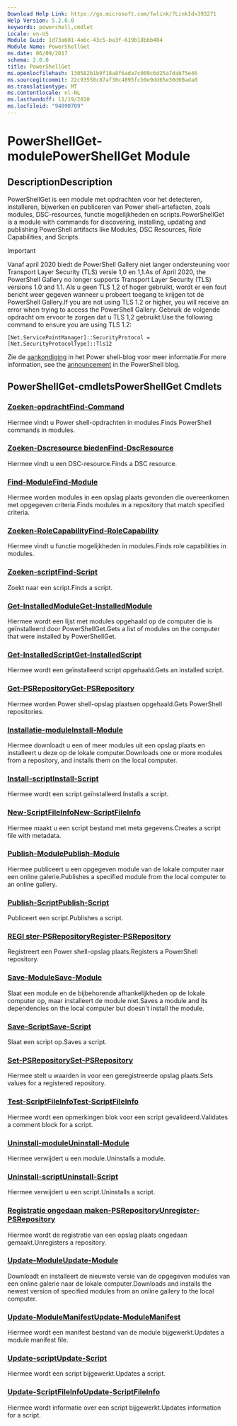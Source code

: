 ```yaml
---
Download Help Link: https://go.microsoft.com/fwlink/?LinkId=393271
Help Version: 5.2.0.0
keywords: powershell,cmdlet
Locale: en-US
Module Guid: 1d73a601-4a6c-43c5-ba3f-619b18bbb404
Module Name: PowerShellGet
ms.date: 06/09/2017
schema: 2.0.0
title: PowerShellGet
ms.openlocfilehash: 130582b1b9f18a8f6ada7c009c6d25a7dab75e46
ms.sourcegitcommit: 22c93550c87af30c4895fcb9e9dd65e30d60ada0
ms.translationtype: MT
ms.contentlocale: nl-NL
ms.lasthandoff: 11/19/2020
ms.locfileid: "94890709"
---
```

# <span data-ttu-id="2ee32-103">PowerShellGet-module</span><span class="sxs-lookup"><span data-stu-id="2ee32-103">PowerShellGet Module</span></span>

## <span data-ttu-id="2ee32-104">Description</span><span class="sxs-lookup"><span data-stu-id="2ee32-104">Description</span></span>

<span data-ttu-id="2ee32-105">PowerShellGet is een module met opdrachten voor het detecteren, installeren, bijwerken en publiceren van Power shell-artefacten, zoals modules, DSC-resources, functie mogelijkheden en scripts.</span><span class="sxs-lookup"><span data-stu-id="2ee32-105">PowerShellGet is a module with commands for discovering, installing, updating and publishing PowerShell artifacts like Modules, DSC Resources, Role Capabilities, and Scripts.</span></span>

> [!IMPORTANT]
> <span data-ttu-id="2ee32-106">Vanaf april 2020 biedt de PowerShell Gallery niet langer ondersteuning voor Transport Layer Security (TLS) versie 1,0 en 1,1.</span><span class="sxs-lookup"><span data-stu-id="2ee32-106">As of April 2020, the PowerShell Gallery no longer supports Transport Layer Security (TLS) versions 1.0 and 1.1.</span></span> <span data-ttu-id="2ee32-107">Als u geen TLS 1,2 of hoger gebruikt, wordt er een fout bericht weer gegeven wanneer u probeert toegang te krijgen tot de PowerShell Gallery.</span><span class="sxs-lookup"><span data-stu-id="2ee32-107">If you are not using TLS 1.2 or higher, you will receive an error when trying to access the PowerShell Gallery.</span></span> <span data-ttu-id="2ee32-108">Gebruik de volgende opdracht om ervoor te zorgen dat u TLS 1,2 gebruikt:</span><span class="sxs-lookup"><span data-stu-id="2ee32-108">Use the following command to ensure you are using TLS 1.2:</span></span>
>
> `[Net.ServicePointManager]::SecurityProtocol = [Net.SecurityProtocolType]::Tls12`
>
> <span data-ttu-id="2ee32-109">Zie de [aankondiging](https://devblogs.microsoft.com/powershell/powershell-gallery-tls-support/) in het Power shell-blog voor meer informatie.</span><span class="sxs-lookup"><span data-stu-id="2ee32-109">For more information, see the [announcement](https://devblogs.microsoft.com/powershell/powershell-gallery-tls-support/) in the PowerShell blog.</span></span>

## <span data-ttu-id="2ee32-110">PowerShellGet-cmdlets</span><span class="sxs-lookup"><span data-stu-id="2ee32-110">PowerShellGet Cmdlets</span></span>

### [<span data-ttu-id="2ee32-111">Zoeken-opdracht</span><span class="sxs-lookup"><span data-stu-id="2ee32-111">Find-Command</span></span>](Find-Command.md)
<span data-ttu-id="2ee32-112">Hiermee vindt u Power shell-opdrachten in modules.</span><span class="sxs-lookup"><span data-stu-id="2ee32-112">Finds PowerShell commands in modules.</span></span>

### [<span data-ttu-id="2ee32-113">Zoeken-Dscresource bieden</span><span class="sxs-lookup"><span data-stu-id="2ee32-113">Find-DscResource</span></span>](Find-DscResource.md)
<span data-ttu-id="2ee32-114">Hiermee vindt u een DSC-resource.</span><span class="sxs-lookup"><span data-stu-id="2ee32-114">Finds a DSC resource.</span></span>

### [<span data-ttu-id="2ee32-115">Find-Module</span><span class="sxs-lookup"><span data-stu-id="2ee32-115">Find-Module</span></span>](Find-Module.md)
<span data-ttu-id="2ee32-116">Hiermee worden modules in een opslag plaats gevonden die overeenkomen met opgegeven criteria.</span><span class="sxs-lookup"><span data-stu-id="2ee32-116">Finds modules in a repository that match specified criteria.</span></span>

### [<span data-ttu-id="2ee32-117">Zoeken-RoleCapability</span><span class="sxs-lookup"><span data-stu-id="2ee32-117">Find-RoleCapability</span></span>](Find-RoleCapability.md)
<span data-ttu-id="2ee32-118">Hiermee vindt u functie mogelijkheden in modules.</span><span class="sxs-lookup"><span data-stu-id="2ee32-118">Finds role capabilities in modules.</span></span>

### [<span data-ttu-id="2ee32-119">Zoeken-script</span><span class="sxs-lookup"><span data-stu-id="2ee32-119">Find-Script</span></span>](Find-Script.md)
<span data-ttu-id="2ee32-120">Zoekt naar een script.</span><span class="sxs-lookup"><span data-stu-id="2ee32-120">Finds a script.</span></span>

### [<span data-ttu-id="2ee32-121">Get-InstalledModule</span><span class="sxs-lookup"><span data-stu-id="2ee32-121">Get-InstalledModule</span></span>](Get-InstalledModule.md)
<span data-ttu-id="2ee32-122">Hiermee wordt een lijst met modules opgehaald op de computer die is geïnstalleerd door PowerShellGet.</span><span class="sxs-lookup"><span data-stu-id="2ee32-122">Gets a list of modules on the computer that were installed by PowerShellGet.</span></span>

### [<span data-ttu-id="2ee32-123">Get-InstalledScript</span><span class="sxs-lookup"><span data-stu-id="2ee32-123">Get-InstalledScript</span></span>](Get-InstalledScript.md)
<span data-ttu-id="2ee32-124">Hiermee wordt een geïnstalleerd script opgehaald.</span><span class="sxs-lookup"><span data-stu-id="2ee32-124">Gets an installed script.</span></span>

### [<span data-ttu-id="2ee32-125">Get-PSRepository</span><span class="sxs-lookup"><span data-stu-id="2ee32-125">Get-PSRepository</span></span>](Get-PSRepository.md)
<span data-ttu-id="2ee32-126">Hiermee worden Power shell-opslag plaatsen opgehaald.</span><span class="sxs-lookup"><span data-stu-id="2ee32-126">Gets PowerShell repositories.</span></span>

### [<span data-ttu-id="2ee32-127">Installatie-module</span><span class="sxs-lookup"><span data-stu-id="2ee32-127">Install-Module</span></span>](Install-Module.md)
<span data-ttu-id="2ee32-128">Hiermee downloadt u een of meer modules uit een opslag plaats en installeert u deze op de lokale computer.</span><span class="sxs-lookup"><span data-stu-id="2ee32-128">Downloads one or more modules from a repository, and installs them on the local computer.</span></span>

### [<span data-ttu-id="2ee32-129">Install-script</span><span class="sxs-lookup"><span data-stu-id="2ee32-129">Install-Script</span></span>](Install-Script.md)
<span data-ttu-id="2ee32-130">Hiermee wordt een script geïnstalleerd.</span><span class="sxs-lookup"><span data-stu-id="2ee32-130">Installs a script.</span></span>

### [<span data-ttu-id="2ee32-131">New-ScriptFileInfo</span><span class="sxs-lookup"><span data-stu-id="2ee32-131">New-ScriptFileInfo</span></span>](New-ScriptFileInfo.md)
<span data-ttu-id="2ee32-132">Hiermee maakt u een script bestand met meta gegevens.</span><span class="sxs-lookup"><span data-stu-id="2ee32-132">Creates a script file with metadata.</span></span>

### [<span data-ttu-id="2ee32-133">Publish-Module</span><span class="sxs-lookup"><span data-stu-id="2ee32-133">Publish-Module</span></span>](Publish-Module.md)
<span data-ttu-id="2ee32-134">Hiermee publiceert u een opgegeven module van de lokale computer naar een online galerie.</span><span class="sxs-lookup"><span data-stu-id="2ee32-134">Publishes a specified module from the local computer to an online gallery.</span></span>

### [<span data-ttu-id="2ee32-135">Publish-Script</span><span class="sxs-lookup"><span data-stu-id="2ee32-135">Publish-Script</span></span>](Publish-Script.md)
<span data-ttu-id="2ee32-136">Publiceert een script.</span><span class="sxs-lookup"><span data-stu-id="2ee32-136">Publishes a script.</span></span>

### [<span data-ttu-id="2ee32-137">REGI ster-PSRepository</span><span class="sxs-lookup"><span data-stu-id="2ee32-137">Register-PSRepository</span></span>](Register-PSRepository.md)
<span data-ttu-id="2ee32-138">Registreert een Power shell-opslag plaats.</span><span class="sxs-lookup"><span data-stu-id="2ee32-138">Registers a PowerShell repository.</span></span>

### [<span data-ttu-id="2ee32-139">Save-Module</span><span class="sxs-lookup"><span data-stu-id="2ee32-139">Save-Module</span></span>](Save-Module.md)
<span data-ttu-id="2ee32-140">Slaat een module en de bijbehorende afhankelijkheden op de lokale computer op, maar installeert de module niet.</span><span class="sxs-lookup"><span data-stu-id="2ee32-140">Saves a module and its dependencies on the local computer but doesn't install the module.</span></span>

### [<span data-ttu-id="2ee32-141">Save-Script</span><span class="sxs-lookup"><span data-stu-id="2ee32-141">Save-Script</span></span>](Save-Script.md)
<span data-ttu-id="2ee32-142">Slaat een script op.</span><span class="sxs-lookup"><span data-stu-id="2ee32-142">Saves a script.</span></span>

### [<span data-ttu-id="2ee32-143">Set-PSRepository</span><span class="sxs-lookup"><span data-stu-id="2ee32-143">Set-PSRepository</span></span>](Set-PSRepository.md)
<span data-ttu-id="2ee32-144">Hiermee stelt u waarden in voor een geregistreerde opslag plaats.</span><span class="sxs-lookup"><span data-stu-id="2ee32-144">Sets values for a registered repository.</span></span>

### [<span data-ttu-id="2ee32-145">Test-ScriptFileInfo</span><span class="sxs-lookup"><span data-stu-id="2ee32-145">Test-ScriptFileInfo</span></span>](Test-ScriptFileInfo.md)
<span data-ttu-id="2ee32-146">Hiermee wordt een opmerkingen blok voor een script gevalideerd.</span><span class="sxs-lookup"><span data-stu-id="2ee32-146">Validates a comment block for a script.</span></span>

### [<span data-ttu-id="2ee32-147">Uninstall-module</span><span class="sxs-lookup"><span data-stu-id="2ee32-147">Uninstall-Module</span></span>](Uninstall-Module.md)
<span data-ttu-id="2ee32-148">Hiermee verwijdert u een module.</span><span class="sxs-lookup"><span data-stu-id="2ee32-148">Uninstalls a module.</span></span>

### [<span data-ttu-id="2ee32-149">Uninstall-script</span><span class="sxs-lookup"><span data-stu-id="2ee32-149">Uninstall-Script</span></span>](Uninstall-Script.md)
<span data-ttu-id="2ee32-150">Hiermee verwijdert u een script.</span><span class="sxs-lookup"><span data-stu-id="2ee32-150">Uninstalls a script.</span></span>

### [<span data-ttu-id="2ee32-151">Registratie ongedaan maken-PSRepository</span><span class="sxs-lookup"><span data-stu-id="2ee32-151">Unregister-PSRepository</span></span>](Unregister-PSRepository.md)
<span data-ttu-id="2ee32-152">Hiermee wordt de registratie van een opslag plaats ongedaan gemaakt.</span><span class="sxs-lookup"><span data-stu-id="2ee32-152">Unregisters a repository.</span></span>

### [<span data-ttu-id="2ee32-153">Update-Module</span><span class="sxs-lookup"><span data-stu-id="2ee32-153">Update-Module</span></span>](Update-Module.md)
<span data-ttu-id="2ee32-154">Downloadt en installeert de nieuwste versie van de opgegeven modules van een online galerie naar de lokale computer.</span><span class="sxs-lookup"><span data-stu-id="2ee32-154">Downloads and installs the newest version of specified modules from an online gallery to the local computer.</span></span>

### [<span data-ttu-id="2ee32-155">Update-ModuleManifest</span><span class="sxs-lookup"><span data-stu-id="2ee32-155">Update-ModuleManifest</span></span>](Update-ModuleManifest.md)
<span data-ttu-id="2ee32-156">Hiermee wordt een manifest bestand van de module bijgewerkt.</span><span class="sxs-lookup"><span data-stu-id="2ee32-156">Updates a module manifest file.</span></span>

### [<span data-ttu-id="2ee32-157">Update-script</span><span class="sxs-lookup"><span data-stu-id="2ee32-157">Update-Script</span></span>](Update-Script.md)
<span data-ttu-id="2ee32-158">Hiermee wordt een script bijgewerkt.</span><span class="sxs-lookup"><span data-stu-id="2ee32-158">Updates a script.</span></span>

### [<span data-ttu-id="2ee32-159">Update-ScriptFileInfo</span><span class="sxs-lookup"><span data-stu-id="2ee32-159">Update-ScriptFileInfo</span></span>](Update-ScriptFileInfo.md)
<span data-ttu-id="2ee32-160">Hiermee wordt informatie over een script bijgewerkt.</span><span class="sxs-lookup"><span data-stu-id="2ee32-160">Updates information for a script.</span></span>
